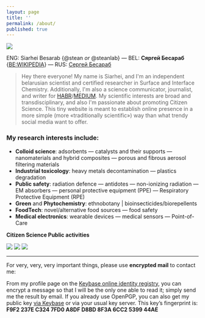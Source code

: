 ```yaml
---
layout: page
title: ''
permalink: /about/
published: true
---
```


![]({{site.baseurl}}/images/footer.png)

ENG: Siarhei Besarab {@stean _or_ @steanlab} — BEL: **Сяргей Бесараб** {[BE:WIKIPEDIA](https://be.wikipedia.org/wiki/%D0%A1%D1%8F%D1%80%D0%B3%D0%B5%D0%B9_%D0%92%D0%B0%D1%81%D1%96%D0%BB%D0%B5%D0%B2%D1%96%D1%87_%D0%91%D0%B5%D1%81%D0%B0%D1%80%D0%B0%D0%B1)} — RUS: [Сергей Бесараб](https://www.google.com/search?kgmid=/g/11jfg45gk2)

> Hey there everyone! My name is Siarhei, and I'm an independent belarusian scientist and certified researcher in Surface and Interface Chemistry. Additionally, I'm also a science communicator, journalist, and writer for [HABR](https://habr.com/ru/users/steanlab/posts)/[MEDIUM](https://medium.com/@steanlab). My scientific interests are broad and transdisciplinary, and also I'm passionate about promoting Citizen Science. This tiny website is meant to establish online presence in a more simple (more «traditionally scientific») way than what trendy social media want to offer.

### My research interests include:

- **Colloid science**: adsorbents — catalysts and their supports — nanomaterials and hybrid composites — porous and fibrous aerosol filtering materials
- **Industrial toxicology**: heavy metals decontamination — plastics degradation
- **Public safety**: radiation defence — antidotes — non-ionizing radiation — EM absorbers — personal protective equipment (PPE) — Respiratory Protective Equipment (RPE)
- **Green** and **Phytochemistry**: ethnobotany | bioinsecticides/biorepellents
- **FoodTech**:  novel/alternative food sources — food safety
- **Medical electronics**: wearable devices — medical sensors — Point-of-Care

**Citizen Science Public activities**

[![]({{site.baseurl}}/images/lab66.png)](https://t.me/joinchat/AAAAAFFhzPKyiLO85pRxUA)
[![]({{site.baseurl}}/images/scihack.png)](https://be.wikipedia.org/wiki/%D0%91%D0%B5%D0%BB%D0%B0%D1%80%D1%83%D1%81%D0%BA%D1%96_%D0%BD%D0%B0%D0%B2%D1%83%D0%BA%D0%BE%D0%B2%D1%8B_%D1%85%D0%B0%D0%BA%D0%B0%D1%82%D0%BE%D0%BD)
[![]({{site.baseurl}}/images/radio.png)](https://soundcloud.com/siarhei-v-besarab/sets/phytochemist-notes-vol-1)

---

For very, very, very important things, please use **encrypted mail** to contact me:

From my profile page on the [Keybase online identity registry](https://keybase.io/steanlab), you can encrypt a message so that I will be the only one able to read it; simply send me the result by email.
If you already use OpenPGP, you can also get my public key [via Keybase](https://keybase.io/steanlab/pgp_keys.asc) or via your usual key server. This key’s fingerprint is: **F9F2 237E C324 7FD0 A8DF D8BD 8F3A 6CC2 5399 44AE**
